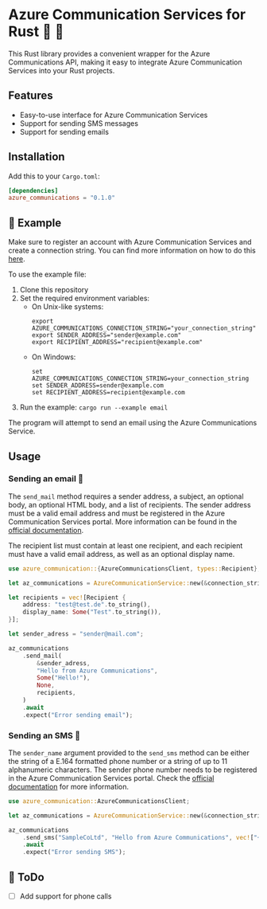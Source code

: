 # Azure Communication Services for Rust 📱 📧

This Rust library provides a convenient wrapper for the Azure Communications API, making it easy to integrate Azure Communication Services into your Rust projects.

## Features

- Easy-to-use interface for Azure Communication Services
- Support for sending SMS messages
- Support for sending emails

## Installation

Add this to your `Cargo.toml`:

```toml
[dependencies]
azure_communications = "0.1.0"
```

## 🚀 Example

Make sure to register an account with Azure Communication Services and create a connection string. You can find more information on how to do this [here](https://docs.microsoft.com/en-us/azure/communication-services/quickstarts/create-communication-resource).

To use the example file:

1. Clone this repository
2. Set the required environment variables:
   - On Unix-like systems:
     ```
     export AZURE_COMMUNICATIONS_CONNECTION_STRING="your_connection_string"
     export SENDER_ADDRESS="sender@example.com"
     export RECIPIENT_ADDRESS="recipient@example.com"
     ```
   - On Windows:
     ```
     set AZURE_COMMUNICATIONS_CONNECTION_STRING=your_connection_string
     set SENDER_ADDRESS=sender@example.com
     set RECIPIENT_ADDRESS=recipient@example.com
     ```
3. Run the example: `cargo run --example email`

The program will attempt to send an email using the Azure Communications Service.

## Usage

### Sending an email 📧

The `send_mail` method requires a sender address, a subject, an optional body, an optional HTML body, and a list of recipients. The sender address must be a valid email address and must be registered in the Azure Communication Services portal. More information can be found in the [official documentation](https://learn.microsoft.com/en-us/azure/communication-services/concepts/email/prepare-email-communication-resource).

The recipient list must contain at least one recipient, and each recipient must have a valid email address, as well as an optional display name.

```rust
use azure_communication::{AzureCommunicationsClient, types::Recipient};

let az_communications = AzureCommunicationService::new(&connection_string, None);

let recipients = vec![Recipient {
    address: "test@test.de".to_string(),
    display_name: Some("Test".to_string()),
}];

let sender_adress = "sender@mail.com";

az_communications
    .send_mail(
        &sender_adress,
        "Hello from Azure Communications",
        Some("Hello!"),
        None,
        recipients,
    )
    .await
    .expect("Error sending email");
```

### Sending an SMS 📱

The `sender_name` argument provided to the `send_sms` method can be either the string of a E.164 formatted phone number or a string of up to 11 alphanumeric characters. The sender phone number needs to be registered in the Azure Communication Services portal. Check the [official documentation](https://learn.microsoft.com/en-us/azure/communication-services/concepts/sms/concepts) for more information.

```rust
use azure_communication::AzureCommunicationsClient;

let az_communications = AzureCommunicationService::new(&connection_string, None);

az_communications
    .send_sms("SampleCoLtd", "Hello from Azure Communications", vec!["+1234567890"])
    .await
    .expect("Error sending SMS");
```

## 📌 ToDo

- [ ] Add support for phone calls
